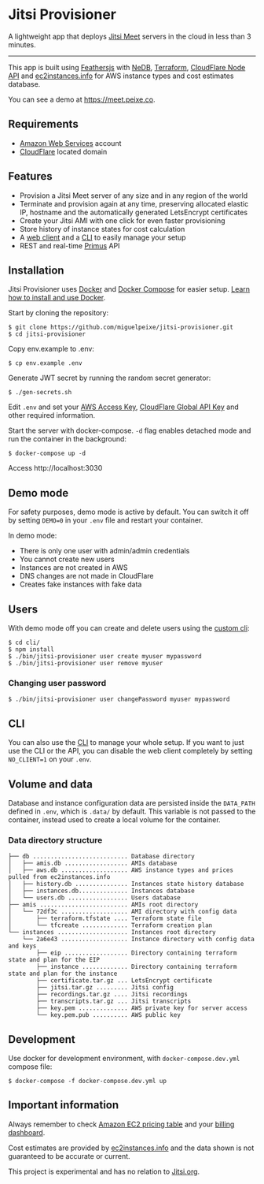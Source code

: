 # Jitsi Provisioner

A lightweight app that deploys [Jitsi Meet](https://jitsi.org/) servers in the cloud in less than 3 minutes.

---

This app is built using [Feathersjs](https://feathersjs.com/) with [NeDB](https://github.com/louischatriot/nedb), [Terraform](https://www.terraform.io/), [CloudFlare Node API](https://github.com/cloudflare/node-cloudflare) and [ec2instances.info](https://github.com/powdahound/ec2instances.info) for AWS instance types and cost estimates database.

You can see a demo at https://meet.peixe.co.

## Requirements

- [Amazon Web Services](https://aws.amazon.com/) account
- [CloudFlare](https://www.cloudflare.com/) located domain

## Features

- Provision a Jitsi Meet server of any size and in any region of the world
- Terminate and provision again at any time, preserving allocated elastic IP, hostname and the automatically generated LetsEncrypt certificates
- Create your Jitsi AMI with one click for even faster provisioning
- Store history of instance states for cost calculation
- A [web client](https://meet.peixe.co/) and a [CLI](cli) to easily manage your setup
- REST and real-time [Primus](https://github.com/primus/primus) API

## Installation

Jitsi Provisioner uses [Docker](https://www.docker.com/) and [Docker Compose](https://docs.docker.com/compose/) for easier setup. [Learn how to install and use Docker](https://docs.docker.com/get-docker/).

Start by cloning the repository:

```
$ git clone https://github.com/miguelpeixe/jitsi-provisioner.git
$ cd jitsi-provisioner
```

Copy env.example to .env:

```
$ cp env.example .env
```

Generate JWT secret by running the random secret generator:

```
$ ./gen-secrets.sh
```

Edit `.env` and set your [AWS Access Key](https://console.aws.amazon.com/iam/home?#/security_credentials), [CloudFlare Global API Key](https://dash.cloudflare.com/profile/api-tokens) and other required information.

Start the server with docker-compose. `-d` flag enables detached mode and run the container in the background:

```
$ docker-compose up -d
```

Access http://localhost:3030

## Demo mode

For safety purposes, demo mode is active by default. You can switch it off by setting `DEMO=0` in your `.env` file and restart your container.

In demo mode:

- There is only one user with admin/admin credentials
- You cannot create new users
- Instances are not created in AWS
- DNS changes are not made in CloudFlare
- Creates fake instances with fake data

## Users

With demo mode off you can create and delete users using the [custom cli](cli):

```
$ cd cli/
$ npm install
$ ./bin/jitsi-provisioner user create myuser mypassword
$ ./bin/jitsi-provisioner user remove myuser
```

### Changing user password

```
$ ./bin/jitsi-provisioner user changePassword myuser mypassword
```

## CLI

You can also use the [CLI](cli) to manage your whole setup. If you want to just use the CLI or the API, you can disable the web client completely by setting `NO_CLIENT=1` on your `.env`.

## Volume and data

Database and instance configuration data are persisted inside the `DATA_PATH` defined in `.env`, which is `.data/` by default. This variable is not passed to the container, instead used to create a local volume for the container.

### Data directory structure

```
├── db ........................... Database directory
│   ├── amis.db .................. AMIs database
│   ├── aws.db ................... AWS instance types and prices pulled from ec2instances.info
│   ├── history.db ............... Instances state history database
│   ├── instances.db.............. Instances database
│   └── users.db ................. Users database
├── amis ......................... AMIs root directory
│   └── 72df3c ................... AMI directory with config data
│       ├── terraform.tfstate .... Terraform state file
│       └── tfcreate ............. Terraform creation plan
└── instances .................... Instances root directory
    └── 2a6e43 ................... Instance directory with config data and keys
        ├── eip .................. Directory containing terraform state and plan for the EIP
        ├── instance ............. Directory containing terraform state and plan for the instance
        ├── certificate.tar.gz ... LetsEncrypt certificate
        ├── jitsi.tar.gz ......... Jitsi config
        ├── recordings.tar.gz .... Jitsi recordings
        ├── transcripts.tar.gz ... Jitsi transcripts
        ├── key.pem .............. AWS private key for server access
        └── key.pem.pub .......... AWS public key
```

## Development

Use docker for development environment, with `docker-compose.dev.yml` compose file:

```
$ docker-compose -f docker-compose.dev.yml up
```

## Important information

Always remember to check [Amazon EC2 pricing table](https://aws.amazon.com/ec2/pricing/on-demand/) and your [billing dashboard](https://console.aws.amazon.com/billing/home).

Cost estimates are provided by [ec2instances.info](https://github.com/powdahound/ec2instances.info) and the data shown is not guaranteed to be accurate or current.

This project is experimental and has no relation to [Jitsi.org](https://jitsi.org/).
